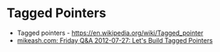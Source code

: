 # Tagged Pointers

- Tagged pointers - <https://en.wikipedia.org/wiki/Tagged_pointer> 
- [mikeash.com: Friday Q&A 2012-07-27: Let's Build Tagged Pointers](https://www.mikeash.com/pyblog/friday-qa-2012-07-27-lets-build-tagged-pointers.html)

